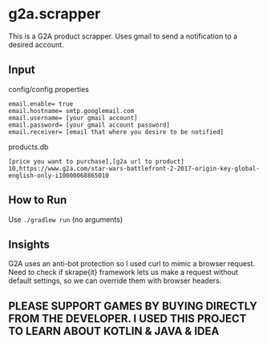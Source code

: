 # g2a.scrapper
This is a G2A product scrapper. Uses gmail to send a notification to a desired account.

## Input
config/config.properties
```
email.enable= true
email.hostname= smtp.googlemail.com
email.username= [your gmail account]
email.password= [your gmail account password] 
email.receiver= [email that where you desire to be notified]
```

products.db
```
[price you want to purchase],[g2a url to product]
10,https://www.g2a.com/star-wars-battlefront-2-2017-origin-key-global-english-only-i10000068865010
```

## How to Run
Use `./gradlew run` (no arguments)

## Insights
G2A uses an anti-bot protection so I used curl to mimic a browser request. Need to check if skrape{it} framework lets us make a request without default settings, so we can override them with browser headers.

## PLEASE SUPPORT GAMES BY BUYING DIRECTLY FROM THE DEVELOPER. I USED THIS PROJECT TO LEARN ABOUT KOTLIN & JAVA & IDEA
